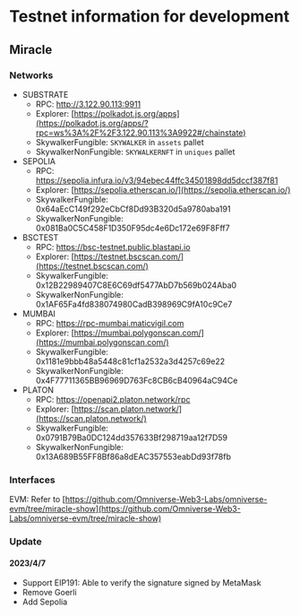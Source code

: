# Testnet information for development

## Miracle

### Networks

- SUBSTRATE
    - RPC: http://3.122.90.113:9911
    - Explorer: [https://polkadot.js.org/apps](https://polkadot.js.org/apps/?rpc=ws%3A%2F%2F3.122.90.113%3A9922#/chainstate)
    - SkywalkerFungible: `SKYWALKER` in `assets` pallet
    - SkywalkerNonFungible: `SKYWALKERNFT` in `uniques` pallet
- SEPOLIA
    - RPC: https://sepolia.infura.io/v3/94ebec44ffc34501898dd5dccf387f81
    - Explorer: [https://sepolia.etherscan.io/](https://sepolia.etherscan.io/)
    - SkywalkerFungible: 0x64aEcC149f292eCbCf8Dd93B320d5a9780aba191
    - SkywalkerNonFungible: 0x081Ba0C5C458F1D350F95dc4e6Dc172e69F8Fff7
- BSCTEST
    - RPC: https://bsc-testnet.public.blastapi.io
    - Explorer: [https://testnet.bscscan.com/](https://testnet.bscscan.com/)
    - SkywalkerFungible: 0x12B22989407C8E6C69df5477AbD7b569b024Aba0
    - SkywalkerNonFungible: 0x1AF65Fa4fd838074980CadB398969C9fA10c9Ce7
- MUMBAI
    - RPC: https://rpc-mumbai.maticvigil.com
    - Explorer: [https://mumbai.polygonscan.com/](https://mumbai.polygonscan.com/)
    - SkywalkerFungible: 0x1181e9bbb48a5448c81cf1a2532a3d4257c69e22
    - SkywalkerNonFungible: 0x4F77711365BB96969D763Fc8CB6cB40964aC94Ce
- PLATON
    - RPC: https://openapi2.platon.network/rpc
    - Explorer: [https://scan.platon.network/](https://scan.platon.network/)
    - SkywalkerFungible: 0x0791B79Ba0DC124dd357633Bf298719aa12f7D59
    - SkywalkerNonFungible: 0x13A689B55FF8Bf86a8dEAC357553eabDd93f78fb

### Interfaces

EVM: Refer to [https://github.com/Omniverse-Web3-Labs/omniverse-evm/tree/miracle-show](https://github.com/Omniverse-Web3-Labs/omniverse-evm/tree/miracle-show)

### Update

#### 2023/4/7

- Support EIP191: Able to verify the signature signed by MetaMask
- Remove Goerli
- Add Sepolia